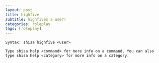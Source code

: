 ```yaml
---
layout: post
title: highfive
subtitle: highfives a user!
categories: roleplay
tags: [roleplay]
---
```


`Syntax: shisa highfive <user>`

```
Type shisa help <command> for more info on a command. You can also type shisa help <category> for more info on a category.
```